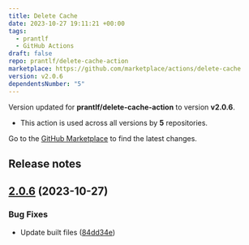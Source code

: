 ```yaml
---
title: Delete Cache
date: 2023-10-27 19:11:21 +00:00
tags:
  - prantlf
  - GitHub Actions
draft: false
repo: prantlf/delete-cache-action
marketplace: https://github.com/marketplace/actions/delete-cache
version: v2.0.6
dependentsNumber: "5"
---
```



Version updated for **prantlf/delete-cache-action** to version **v2.0.6**.
- This action is used across all versions by **5** repositories.

Go to the [GitHub Marketplace](https://github.com/marketplace/actions/delete-cache) to find the latest changes.

## Release notes

## [2.0.6](https://github.com/prantlf/delete-cache-action/compare/v2.0.5...v2.0.6) (2023-10-27)


### Bug Fixes

* Update built files ([84dd34e](https://github.com/prantlf/delete-cache-action/commit/84dd34eee8531715bbd275cdc42927b166db2a88))




